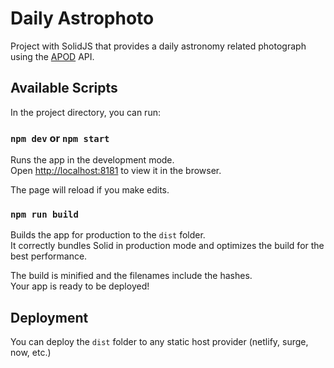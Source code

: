 # Daily Astrophoto
Project with SolidJS that provides a daily astronomy related photograph using
the [APOD](https://go-apod.herokuapp.com/) API. 


## Available Scripts

In the project directory, you can run:

### `npm dev` or `npm start`

Runs the app in the development mode.<br>
Open [http://localhost:8181](http://localhost:8181) to view it in the browser.

The page will reload if you make edits.<br>

### `npm run build`

Builds the app for production to the `dist` folder.<br>
It correctly bundles Solid in production mode and optimizes the build for the best performance.

The build is minified and the filenames include the hashes.<br>
Your app is ready to be deployed!

## Deployment

You can deploy the `dist` folder to any static host provider (netlify, surge, now, etc.)
